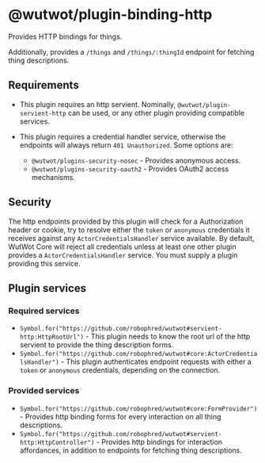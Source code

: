 # @wutwot/plugin-binding-http

Provides HTTP bindings for things.

Additionally, provides a `/things` and `/things/:thingId` endpoint for fetching thing descriptions.

## Requirements

- This plugin requires an http servient. Nominally, `@wutwot/plugin-servient-http` can be used, or any other plugin providing compatible services.

- This plugin requires a credential handler service, otherwise the endpoints will always return `401 Unauthorized`. Some options are:
  - `@wutwot/plugins-security-nosec` - Provides anonymous access.
  - `@wutwot/plugins-security-oauth2` - Provides OAuth2 access mechanisms.

## Security

The http endpoints provided by this plugin will check for a Authorization header or cookie, try to resolve either the `token` or `anonymous` credentials it receives against any `ActorCredentialsHandler` service available.
By default, WutWot Core will reject all credentials unless at least one other plugin provides a `ActorCredentialsHandler` service. You must supply a plugin providing this service.

## Plugin services

### Required services

- `Symbol.for("https://github.com/robophred/wutwot#servient-http:HttpRootUrl")` - This plugin needs to know the root url of the http servient to provide the thing description forms.
- `Symbol.for("https://github.com/robophred/wutwot#core:ActorCredentialsHandler")` - This plugin authenticates endpoint requests with either a `token` or `anonymous` credentials, depending on the connection.

### Provided services

- `Symbol.for("https://github.com/robophred/wutwot#core:FormProvider")` - Provides http binding forms for every interaction on all thing descriptions.
- `Symbol.for("https://github.com/robophred/wutwot#servient-http:HttpController")` - Provides http bindings for interaction affordances, in addition to endpoints for fetching thing descriptions.
